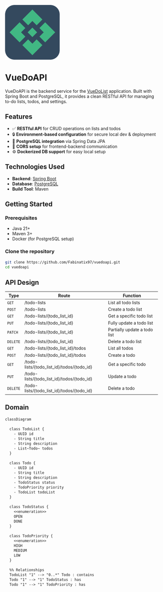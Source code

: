 <img src="https://raw.githubusercontent.com/Fabinatix97/vuedoapi/refs/heads/main/src/main/resources/logo.png" width="180" alt="VueDoAPI Logo">

# VueDoAPI

VueDoAPI is the backend service for the [VueDoList](https://github.com/Fabinatix97/VueDoList) application. Built with Spring Boot and PostgreSQL, it provides a clean RESTful API for managing to-do lists, todos, and settings.

## Features

- ✅ **RESTful API** for CRUD operations on lists and todos
- 🔒 **Environment-based configuration** for secure local dev & deployment
- 🐘 **PostgreSQL integration** via Spring Data JPA
- 🔄 **CORS setup** for frontend-backend communication
- ⚙️ **Dockerized DB support** for easy local setup

## Technologies Used

- **Backend**: [Spring Boot](https://spring.io/projects/spring-boot)
- **Database**: [PostgreSQL](https://www.postgresql.org/)
- **Build Tool**: Maven

## Getting Started

### Prerequisites
- Java 21+
- Maven 3+
- Docker (for PostgreSQL setup)

### Clone the repository

```bash
git clone https://github.com/Fabinatix97/vuedoapi.git
cd vuedoapi
```

## API Design

Type     | Route | Function
---------|-------|---------
`GET`    | /todo-lists | List all todo lists
`POST`   | /todo-lists | Create a todo list
`GET`    | /todo-lists/{todo_list_id} | Get a specific todo list
`PUT`    | /todo-lists/{todo_list_id} | Fully update a todo list
`PATCH`  | /todo-lists/{todo_list_id} | Partially update a todo list
`DELETE` | /todo-lists/{todo_list_id} | Delete a todo list
`GET`    | /todo-lists/{todo_list_id}/todos | List all todos
`POST`   | /todo-lists/{todo_list_id}/todos | Create a todo
`GET`    | /todo-lists/{todo_list_id}/todos/{todo_id} | Get a specific todo
`PUT`    | /todo-lists/{todo_list_id}/todos/{todo_id} | Update a todo
`DELETE` | /todo-lists/{todo_list_id}/todos/{todo_id} | Delete a todo

## Domain

```mermaid
classDiagram

  class TodoList {
    - UUID id
    - String title
    - String description
    - List~Todo~ todos
  }

  class Todo {
    - UUID id
    - String title
    - String description
    - TodoStatus status
    - TodoPriority priority
    - TodoList todoList
  }

  class TodoStatus {
    <<enumeration>>
    OPEN
    DONE
  }

  class TodoPriority {
    <<enumeration>>
    HIGH
    MEDIUM
    LOW
  }

  %% Relationships
  TodoList "1" --> "0..*" Todo : contains
  Todo "1" --> "1" TodoStatus : has
  Todo "1" --> "1" TodoPriority : has
```
